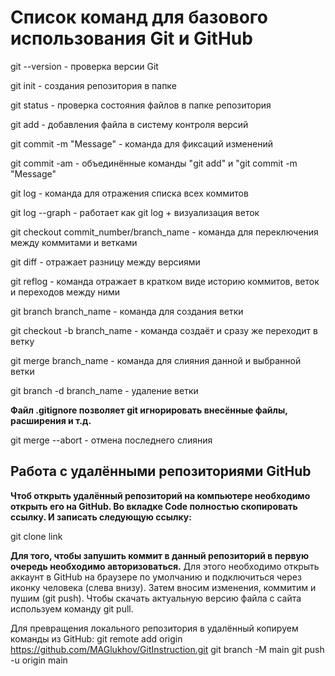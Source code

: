 # Список команд для базового использования Git и GitHub

git --version - проверка версии Git

git init - создания репозитория в папке

git status - проверка состояния файлов в папке репозитория

git add - добавления файла в систему контроля версий

git commit -m "Message" - команда для фиксаций изменений

git commit -am - объединённые команды "git add" и "git commit -m "Message"

git log - команда для отражения списка всех коммитов

git log --graph - работает как git log + визуализация веток

git checkout commit_number/branch_name - команда для переключения между коммитами и ветками

git diff - отражает разницу между версиями

git reflog - команда отражает в кратком виде историю коммитов, веток и переходов между ними

git branch branch_name - команда для создания ветки

git checkout -b branch_name - команда создаёт и сразу же переходит в ветку

git merge branch_name - команда для слияния данной и выбранной ветки

git branch -d branch_name - удаление ветки

**Файл .gitignore позволяет git игнорировать внесённые файлы, расширения и т.д.**

git merge --abort - отмена последнего слияния

## Работа с удалёнными репозиториями GitHub
**Чтоб открыть удалённый репозиторий на компьютере необходимо открыть его на GitHub. Во вкладке Code полностью скопировать ссылку. И записать следующую ссылку:**

git clone link

**Для того, чтобы запушить коммит в данный репозиторий в первую очередь необходимо авторизоваться.**
Для этого необходимо открыть аккаунт в GitHub на браузере по умолчанию и подключиться через иконку человека (слева внизу).
Затем вносим изменения, коммитим и пушим (git push). Чтобы скачать актуальную версию файла с сайта используем команду git pull. 

Для превращения локального репозитория в удалённый копируем команды из GitHub:
git remote add origin https://github.com/MAGlukhov/GitInstruction.git
git branch -M main
git push -u origin main
